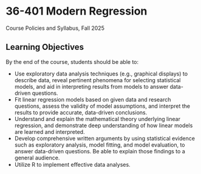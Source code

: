 # 36-401 Modern Regression

Course Policies and Syllabus, Fall 2025

## Learning Objectives

By the end of the course, students should be able to:
- Use exploratory data analysis techniques (e.g., graphical displays) to describe data, reveal pertinent phenomena for selecting statistical models, and aid in interpreting results from models to answer data-driven questions.
- Fit linear regression models based on given data and research questions, assess the validity of model assumptions, and interpret the results to provide accurate, data-driven conclusions.
- Understand and explain the mathematical theory underlying linear regression, and demonstrate deep understanding of how linear models are learned and interpreted.
- Develop comprehensive written arguments by using statistical evidence such as exploratory analysis, model fitting, and model evaluation, to answer data-driven questions. Be able to explain those findings to a general audience.
- Utilize R to implement eﬀective data analyses.

